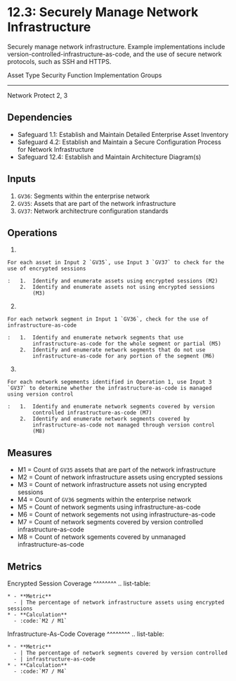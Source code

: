 # 12.3: Securely Manage Network Infrastructure

Securely manage network infrastructure. Example implementations include
version-controlled-infrastructure-as-code, and the use of secure network
protocols, such as SSH and HTTPS.

  Asset Type   Security Function   Implementation Groups
  ------------ ------------------- -----------------------
  Network      Protect             2, 3

## Dependencies

-   Safeguard 1.1: Establish and Maintain Detailed Enterprise Asset
    Inventory
-   Safeguard 4.2: Establish and Maintain a Secure Configuration Process
    for Network Infrastructure
-   Safeguard 12.4: Establish and Maintain Architecture Diagram(s)

## Inputs

1.  `GV36`: Segments within the enterprise network
2.  `GV35`: Assets that are part of the network infrastructure
3.  `GV37`: Network architectrure configuration standards

## Operations

1.  

    For each asset in Input 2 `GV35`, use Input 3 `GV37` to check for the use of encrypted sessions

    :   1.  Identify and enumerate assets using encrypted sessions (M2)
        2.  Identify and enumerate assets not using encrypted sessions
            (M3)

2.  

    For each network segment in Input 1 `GV36`, check for the use of infrastructure-as-code

    :   1.  Identify and enumerate network segments that use
            infrastructure-as-code for the whole segment or partial (M5)
        2.  Identify and enumerate network segments that do not use
            infrastructure-as-code for any portion of the segment (M6)

3.  

    For each network segements identified in Operation 1, use Input 3 `GV37` to determine whether the infrastructure-as-code is managed using version control

    :   1.  Identify and enumerate network segments covered by version
            controlled infrastructure-as-code (M7)
        2.  Identify and enumerate network segments covered by
            infrastructure-as-code not managed through version control
            (M8)

## Measures

-   M1 = Count of `GV35` assets that are part of the network
    infrastructure
-   M2 = Count of network infrastructure assets using encrypted sessions
-   M3 = Count of network infrastructure assets not using encrypted
    sessions
-   M4 = Count of `GV36` segments within the enterprise network
-   M5 = Count of network segments using infrastructure-as-code
-   M6 = Count of network segements not using infrastructure-as-code
-   M7 = Count of network segments covered by version controlled
    infrastructure-as-code
-   M8 = Count of network sgements covered by unmanaged
    infrastructure-as-code

## Metrics

Encrypted Session Coverage \^\^\^\^\^\^\^\^ .. list-table:

    * - **Metric**
      - | The percentage of network infrastructure assets using encrypted sessions
    * - **Calculation**
      - :code:`M2 / M1`

Infrastructure-As-Code Coverage \^\^\^\^\^\^\^\^ .. list-table:

    * - **Metric**
      - | The percentage of network segments covered by version controlled 
      - | infrastructure-as-code
    * - **Calculation**
      - :code:`M7 / M4`
